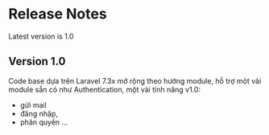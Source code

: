 # Release Notes
Latest version is 1.0


## Version 1.0
Code base dựa trên Laravel 7.3x mở rộng theo hướng module, hỗ trợ một vài module sẵn có như Authentication, một vài tính năng v1.0:
- gửi mail
- đăng nhập,
- phân quyền
...